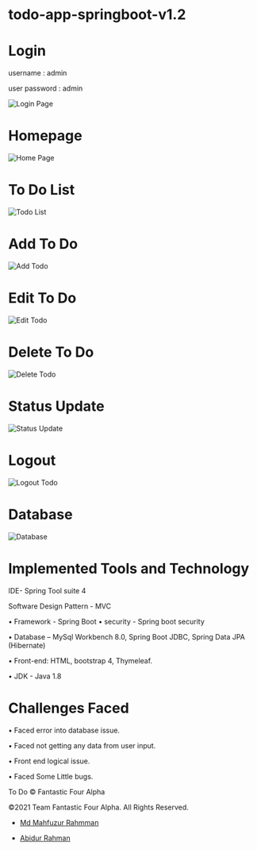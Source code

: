 # todo-app-springboot-v1.2
# Login
username : admin

user password : admin 

![Login Page](https://user-images.githubusercontent.com/63856744/145719369-386361b2-a2da-4de2-94e5-2a6407be5e02.png)

# Homepage 

![Home Page](https://user-images.githubusercontent.com/63856744/145719403-eb93b709-ddd7-466c-aed9-d561136d35c3.png)

# To Do List 

![Todo List](https://user-images.githubusercontent.com/63856744/145719437-f379b746-c249-47bf-a945-281e828b1979.png)

# Add To Do 

![Add Todo](https://user-images.githubusercontent.com/63856744/145719448-3769ae28-6a6d-427b-82d3-86211521c275.png)


# Edit To Do 

![Edit Todo](https://user-images.githubusercontent.com/63856744/145719566-ae21ecf5-a53a-4203-98d0-8f312fa4ebc3.png)

# Delete To Do

![Delete Todo](https://user-images.githubusercontent.com/63856744/145719597-614944d5-0ed7-445e-971d-c95bb532dd12.png)

# Status Update 

![Status Update](https://user-images.githubusercontent.com/63856744/145719625-16dcd2ec-400d-44cd-bb03-d0134806f987.png)

# Logout 

![Logout Todo](https://user-images.githubusercontent.com/63856744/145719636-c0b29de0-3e02-4625-8c09-7d43976afee3.png)

# Database 

![Database](https://user-images.githubusercontent.com/63856744/145719884-29baaea1-1843-40e2-ac89-616c5df4f02c.png)


# Implemented Tools and Technology

IDE- Spring Tool suite 4

Software Design Pattern - MVC

• Framework - Spring Boot • security - Spring boot security

• Database – MySql Workbench 8.0, Spring Boot JDBC, Spring Data JPA (Hibernate)

• Front-end: HTML, bootstrap 4, Thymeleaf.

• JDK - Java 1.8

# Challenges Faced

• Faced error into database issue.

• Faced not getting any data from user input.

• Front end logical issue.

• Faced Some Little bugs.


To Do  © Fantastic Four Alpha

©2021 Team Fantastic Four Alpha. All Rights Reserved.
-  [Md Mahfuzur Rahmman](https://www.linkedin.com/in/mahfuzurmafu/)

-  [Abidur Rahman ](https://www.linkedin.com/in/abidur-rahman-khan-fahim-6903b71bb/)
